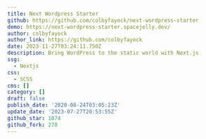 ```yaml
---
title: Next Wordpress Starter
github: https://github.com/colbyfayock/next-wordpress-starter
demo: https://next-wordpress-starter.spacejelly.dev/
author: colbyfayock
author_link: https://github.com/colbyfayock
date: 2023-11-27T03:24:11.750Z
description: Bring WordPress to the static world with Next.js
ssg:
  - Nextjs
css:
  - SCSS
cms: []
category: []
draft: false
publish_date: '2020-08-24T03:05:23Z'
update_date: '2023-07-27T20:53:55Z'
github_star: 1074
github_fork: 278
---
```


